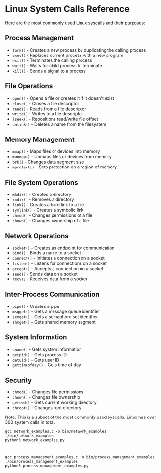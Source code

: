 

# Linux System Calls Reference

Here are the most commonly used Linux syscalls and their purposes:

## Process Management
- `fork()` - Creates a new process by duplicating the calling process
- `exec()` - Replaces current process with a new program
- `exit()` - Terminates the calling process
- `wait()` - Waits for child process to terminate
- `kill()` - Sends a signal to a process

## File Operations
- `open()` - Opens a file or creates it if it doesn't exist
- `close()` - Closes a file descriptor
- `read()` - Reads from a file descriptor
- `write()` - Writes to a file descriptor
- `lseek()` - Repositions read/write file offset
- `unlink()` - Deletes a name from the filesystem

## Memory Management
- `mmap()` - Maps files or devices into memory
- `munmap()` - Unmaps files or devices from memory
- `brk()` - Changes data segment size
- `mprotect()` - Sets protection on a region of memory

## File System Operations
- `mkdir()` - Creates a directory
- `rmdir()` - Removes a directory
- `link()` - Creates a hard link to a file
- `symlink()` - Creates a symbolic link
- `chmod()` - Changes permissions of a file
- `chown()` - Changes ownership of a file

## Network Operations
- `socket()` - Creates an endpoint for communication
- `bind()` - Binds a name to a socket
- `connect()` - Initiates a connection on a socket
- `listen()` - Listens for connections on a socket
- `accept()` - Accepts a connection on a socket
- `send()` - Sends data on a socket
- `recv()` - Receives data from a socket

## Inter-Process Communication
- `pipe()` - Creates a pipe
- `msgget()` - Gets a message queue identifier
- `semget()` - Gets a semaphore set identifier
- `shmget()` - Gets shared memory segment

## System Information
- `uname()` - Gets system information
- `getpid()` - Gets process ID
- `getuid()` - Gets user ID
- `gettimeofday()` - Gets time of day

## Security
- `chmod()` - Changes file permissions
- `chown()` - Changes file ownership
- `getcwd()` - Gets current working directory
- `chroot()` - Changes root directory

Note: This is a subset of the most commonly used syscalls. Linux has over 300 system calls in total.


``` shell
gcc network_examples.c -o bin/network_examples
./bin/network_examples
python3 network_examples.py 



gcc process_management_examples.c -o bin/process_management_examples
./bin/process_management_examples
python3 process_management_examples.py 
```

